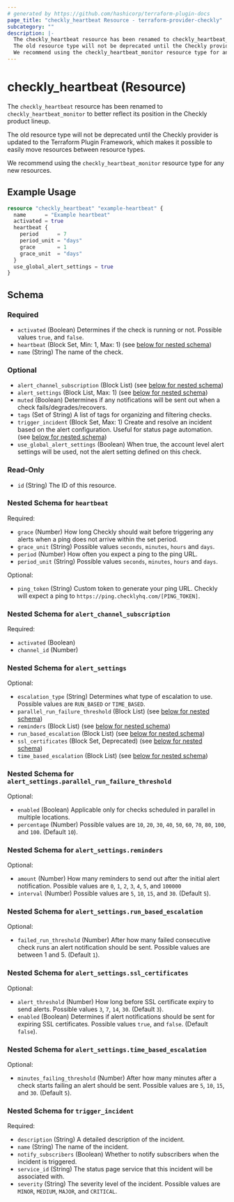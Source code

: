 ```yaml
---
# generated by https://github.com/hashicorp/terraform-plugin-docs
page_title: "checkly_heartbeat Resource - terraform-provider-checkly"
subcategory: ""
description: |-
  The checkly_heartbeat resource has been renamed to checkly_heartbeat_monitor to better reflect its position in the Checkly product lineup.
  The old resource type will not be deprecated until the Checkly provider is updated to the Terraform Plugin Framework, which makes it possible to easily move resources between resource types.
  We recommend using the checkly_heartbeat_monitor resource type for any new resources.
---
```


# checkly_heartbeat (Resource)

The `checkly_heartbeat` resource has been renamed to `checkly_heartbeat_monitor` to better reflect its position in the Checkly product lineup.

The old resource type will not be deprecated until the Checkly provider is updated to the Terraform Plugin Framework, which makes it possible to easily move resources between resource types.

We recommend using the `checkly_heartbeat_monitor` resource type for any new resources.

## Example Usage

```terraform
resource "checkly_heartbeat" "example-heartbeat" {
  name      = "Example heartbeat"
  activated = true
  heartbeat {
    period      = 7
    period_unit = "days"
    grace       = 1
    grace_unit  = "days"
  }
  use_global_alert_settings = true
}
```

<!-- schema generated by tfplugindocs -->
## Schema

### Required

- `activated` (Boolean) Determines if the check is running or not. Possible values `true`, and `false`.
- `heartbeat` (Block Set, Min: 1, Max: 1) (see [below for nested schema](#nestedblock--heartbeat))
- `name` (String) The name of the check.

### Optional

- `alert_channel_subscription` (Block List) (see [below for nested schema](#nestedblock--alert_channel_subscription))
- `alert_settings` (Block List, Max: 1) (see [below for nested schema](#nestedblock--alert_settings))
- `muted` (Boolean) Determines if any notifications will be sent out when a check fails/degrades/recovers.
- `tags` (Set of String) A list of tags for organizing and filtering checks.
- `trigger_incident` (Block Set, Max: 1) Create and resolve an incident based on the alert configuration. Useful for status page automation. (see [below for nested schema](#nestedblock--trigger_incident))
- `use_global_alert_settings` (Boolean) When true, the account level alert settings will be used, not the alert setting defined on this check.

### Read-Only

- `id` (String) The ID of this resource.

<a id="nestedblock--heartbeat"></a>
### Nested Schema for `heartbeat`

Required:

- `grace` (Number) How long Checkly should wait before triggering any alerts when a ping does not arrive within the set period.
- `grace_unit` (String) Possible values `seconds`, `minutes`, `hours` and `days`.
- `period` (Number) How often you expect a ping to the ping URL.
- `period_unit` (String) Possible values `seconds`, `minutes`, `hours` and `days`.

Optional:

- `ping_token` (String) Custom token to generate your ping URL. Checkly will expect a ping to `https://ping.checklyhq.com/[PING_TOKEN]`.


<a id="nestedblock--alert_channel_subscription"></a>
### Nested Schema for `alert_channel_subscription`

Required:

- `activated` (Boolean)
- `channel_id` (Number)


<a id="nestedblock--alert_settings"></a>
### Nested Schema for `alert_settings`

Optional:

- `escalation_type` (String) Determines what type of escalation to use. Possible values are `RUN_BASED` or `TIME_BASED`.
- `parallel_run_failure_threshold` (Block List) (see [below for nested schema](#nestedblock--alert_settings--parallel_run_failure_threshold))
- `reminders` (Block List) (see [below for nested schema](#nestedblock--alert_settings--reminders))
- `run_based_escalation` (Block List) (see [below for nested schema](#nestedblock--alert_settings--run_based_escalation))
- `ssl_certificates` (Block Set, Deprecated) (see [below for nested schema](#nestedblock--alert_settings--ssl_certificates))
- `time_based_escalation` (Block List) (see [below for nested schema](#nestedblock--alert_settings--time_based_escalation))

<a id="nestedblock--alert_settings--parallel_run_failure_threshold"></a>
### Nested Schema for `alert_settings.parallel_run_failure_threshold`

Optional:

- `enabled` (Boolean) Applicable only for checks scheduled in parallel in multiple locations.
- `percentage` (Number) Possible values are `10`, `20`, `30`, `40`, `50`, `60`, `70`, `80`, `100`, and `100`. (Default `10`).


<a id="nestedblock--alert_settings--reminders"></a>
### Nested Schema for `alert_settings.reminders`

Optional:

- `amount` (Number) How many reminders to send out after the initial alert notification. Possible values are `0`, `1`, `2`, `3`, `4`, `5`, and `100000`
- `interval` (Number) Possible values are `5`, `10`, `15`, and `30`. (Default `5`).


<a id="nestedblock--alert_settings--run_based_escalation"></a>
### Nested Schema for `alert_settings.run_based_escalation`

Optional:

- `failed_run_threshold` (Number) After how many failed consecutive check runs an alert notification should be sent. Possible values are between 1 and 5. (Default `1`).


<a id="nestedblock--alert_settings--ssl_certificates"></a>
### Nested Schema for `alert_settings.ssl_certificates`

Optional:

- `alert_threshold` (Number) How long before SSL certificate expiry to send alerts. Possible values `3`, `7`, `14`, `30`. (Default `3`).
- `enabled` (Boolean) Determines if alert notifications should be sent for expiring SSL certificates. Possible values `true`, and `false`. (Default `false`).


<a id="nestedblock--alert_settings--time_based_escalation"></a>
### Nested Schema for `alert_settings.time_based_escalation`

Optional:

- `minutes_failing_threshold` (Number) After how many minutes after a check starts failing an alert should be sent. Possible values are `5`, `10`, `15`, and `30`. (Default `5`).



<a id="nestedblock--trigger_incident"></a>
### Nested Schema for `trigger_incident`

Required:

- `description` (String) A detailed description of the incident.
- `name` (String) The name of the incident.
- `notify_subscribers` (Boolean) Whether to notify subscribers when the incident is triggered.
- `service_id` (String) The status page service that this incident will be associated with.
- `severity` (String) The severity level of the incident. Possible values are `MINOR`, `MEDIUM`, `MAJOR`, and `CRITICAL`.
